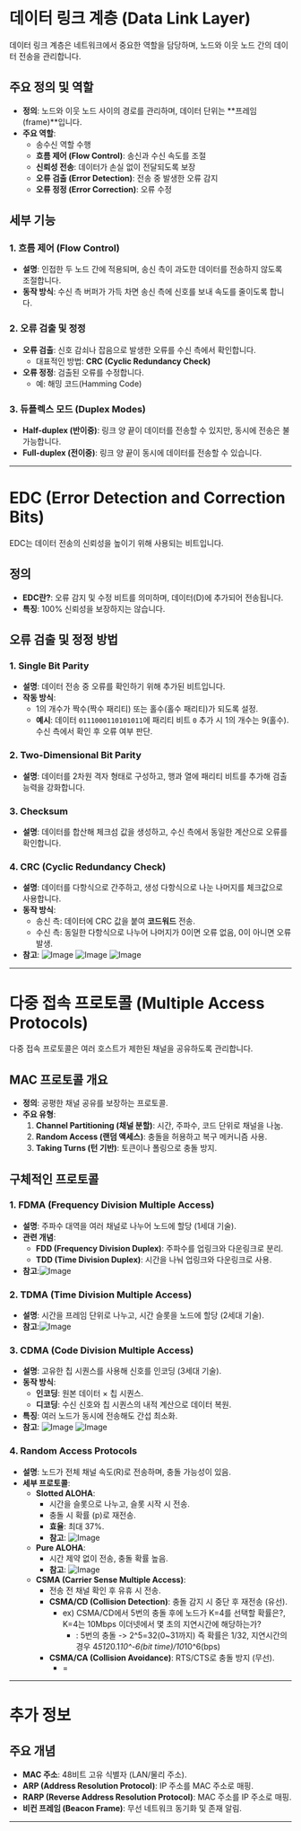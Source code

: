 # 데이터 링크 계층 (Data Link Layer)

데이터 링크 계층은 네트워크에서 중요한 역할을 담당하며, 노드와 이웃 노드 간의 데이터 전송을 관리합니다.

## 주요 정의 및 역할
- **정의**: 노드와 이웃 노드 사이의 경로를 관리하며, 데이터 단위는 **프레임(frame)**입니다.
- **주요 역할**:
  - 송수신 역할 수행
  - **흐름 제어 (Flow Control)**: 송신과 수신 속도를 조절
  - **신뢰성 전송**: 데이터가 손실 없이 전달되도록 보장
  - **오류 검출 (Error Detection)**: 전송 중 발생한 오류 감지
  - **오류 정정 (Error Correction)**: 오류 수정

## 세부 기능
### 1. 흐름 제어 (Flow Control)
- **설명**: 인접한 두 노드 간에 적용되며, 송신 측이 과도한 데이터를 전송하지 않도록 조절합니다.
- **동작 방식**: 수신 측 버퍼가 가득 차면 송신 측에 신호를 보내 속도를 줄이도록 합니다.

### 2. 오류 검출 및 정정
- **오류 검출**: 신호 감쇠나 잡음으로 발생한 오류를 수신 측에서 확인합니다.
  - 대표적인 방법: **CRC (Cyclic Redundancy Check)**
- **오류 정정**: 검출된 오류를 수정합니다.
  - 예: 해밍 코드(Hamming Code)

### 3. 듀플렉스 모드 (Duplex Modes)
- **Half-duplex (반이중)**: 링크 양 끝이 데이터를 전송할 수 있지만, 동시에 전송은 불가능합니다.
- **Full-duplex (전이중)**: 링크 양 끝이 동시에 데이터를 전송할 수 있습니다.

---

# EDC (Error Detection and Correction Bits)

EDC는 데이터 전송의 신뢰성을 높이기 위해 사용되는 비트입니다.

## 정의
- **EDC란?**: 오류 감지 및 수정 비트를 의미하며, 데이터(D)에 추가되어 전송됩니다.
- **특징**: 100% 신뢰성을 보장하지는 않습니다.

## 오류 검출 및 정정 방법
### 1. Single Bit Parity
- **설명**: 데이터 전송 중 오류를 확인하기 위해 추가된 비트입니다.
- **작동 방식**:
  - 1의 개수가 짝수(짝수 패리티) 또는 홀수(홀수 패리티)가 되도록 설정.
  - **예시**: 데이터 `0111000110101011`에 패리티 비트 `0` 추가 시 1의 개수는 9(홀수). 수신 측에서 확인 후 오류 여부 판단.

### 2. Two-Dimensional Bit Parity
- **설명**: 데이터를 2차원 격자 형태로 구성하고, 행과 열에 패리티 비트를 추가해 검출 능력을 강화합니다.

### 3. Checksum
- **설명**: 데이터를 합산해 체크섬 값을 생성하고, 수신 측에서 동일한 계산으로 오류를 확인합니다.

### 4. CRC (Cyclic Redundancy Check)
- **설명**: 데이터를 다항식으로 간주하고, 생성 다항식으로 나눈 나머지를 체크값으로 사용합니다.
- **동작 방식**:
  - 송신 측: 데이터에 CRC 값을 붙여 **코드워드** 전송.
  - 수신 측: 동일한 다항식으로 나누어 나머지가 0이면 오류 없음, 0이 아니면 오류 발생.
- **참고**: ![Image](https://github.com/user-attachments/assets/d49c97fc-e33f-4edb-815c-d06f1a602cdc)
![Image](https://github.com/user-attachments/assets/33bf17e6-5236-46e8-8919-d3dfc3b59628)
![Image](https://github.com/user-attachments/assets/f6af69a2-7fbe-402c-b63d-2a1811e4a7eb)
---

# 다중 접속 프로토콜 (Multiple Access Protocols)

다중 접속 프로토콜은 여러 호스트가 제한된 채널을 공유하도록 관리합니다.

## MAC 프로토콜 개요
- **정의**: 공평한 채널 공유를 보장하는 프로토콜.
- **주요 유형**:
  1. **Channel Partitioning (채널 분할)**: 시간, 주파수, 코드 단위로 채널을 나눔.
  2. **Random Access (랜덤 액세스)**: 충돌을 허용하고 복구 메커니즘 사용.
  3. **Taking Turns (턴 기반)**: 토큰이나 폴링으로 충돌 방지.

## 구체적인 프로토콜
### 1. FDMA (Frequency Division Multiple Access)
- **설명**: 주파수 대역을 여러 채널로 나누어 노드에 할당 (1세대 기술).
- **관련 개념**:
  - **FDD (Frequency Division Duplex)**: 주파수를 업링크와 다운링크로 분리.
  - **TDD (Time Division Duplex)**: 시간을 나눠 업링크와 다운링크로 사용.
- **참고**:![Image](https://github.com/user-attachments/assets/4dd2921a-1fbb-4f2b-9e42-6bb64d8c9496)

### 2. TDMA (Time Division Multiple Access)
- **설명**: 시간을 프레임 단위로 나누고, 시간 슬롯을 노드에 할당 (2세대 기술).
- **참고**:![Image](https://github.com/user-attachments/assets/2d027d8e-dcff-4bd7-863b-b5efd8b8c970)

### 3. CDMA (Code Division Multiple Access)
- **설명**: 고유한 칩 시퀀스를 사용해 신호를 인코딩 (3세대 기술).
- **동작 방식**:
  - **인코딩**: 원본 데이터 × 칩 시퀀스.
  - **디코딩**: 수신 신호와 칩 시퀀스의 내적 계산으로 데이터 복원.
- **특징**: 여러 노드가 동시에 전송해도 간섭 최소화.
- **참고**: ![Image](https://github.com/user-attachments/assets/49903a1c-5ac3-4cf4-ad0d-a05f348cebad)
  ![Image](https://github.com/user-attachments/assets/814cdfde-5ae2-409b-aeda-2fafb2c8e029)

### 4. Random Access Protocols
- **설명**: 노드가 전체 채널 속도(R)로 전송하며, 충돌 가능성이 있음.
- **세부 프로토콜**:
  - **Slotted ALOHA**:
    - 시간을 슬롯으로 나누고, 슬롯 시작 시 전송.
    - 충돌 시 확률 \(p\)로 재전송.
    - **효율**: 최대 37%.
    - **참고**: ![Image](https://github.com/user-attachments/assets/6e7eed36-1938-4882-a838-8755b1efc8c4)
  - **Pure ALOHA**:
    - 시간 제약 없이 전송, 충돌 확률 높음.
    - **참고**: ![Image](https://github.com/user-attachments/assets/158615c3-d7d4-4898-8210-d4089b842abc)
  - **CSMA (Carrier Sense Multiple Access)**:
    - 전송 전 채널 확인 후 유휴 시 전송.
    - **CSMA/CD (Collision Detection)**: 충돌 감지 시 중단 후 재전송 (유선).
      - ex) CSMA/CD에서 5번의 충돌 후에 노드가 K=4를 선택할 확률은?, K=4는 10Mbps 이더넷에서 몇 초의 지연시간에 해당하는가?
        - : 5번의 충돌 -> 2^5=32(0~31까지) 즉 확률은 1/32, 지연시간의 경우 4*512*0.1*10^-6(bit time)/10*10^6(bps)
    - **CSMA/CA (Collision Avoidance)**: RTS/CTS로 충돌 방지 (무선).
      - = 

---

# 추가 정보

## 주요 개념
- **MAC 주소**: 48비트 고유 식별자 (LAN/물리 주소).
- **ARP (Address Resolution Protocol)**: IP 주소를 MAC 주소로 매핑.
- **RARP (Reverse Address Resolution Protocol)**: MAC 주소를 IP 주소로 매핑.
- **비컨 프레임 (Beacon Frame)**: 무선 네트워크 동기화 및 존재 알림.

---
